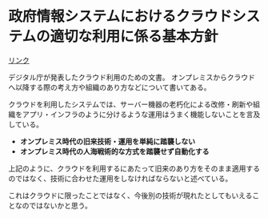# 政府情報システムにおけるクラウドシステムの適切な利用に係る基本方針

[リンク](https://www.digital.go.jp/assets/contents/node/basic_page/field_ref_resources/e2a06143-ed29-4f1d-9c31-0f06fca67afc/17ef852e/20221228_resources_standard_guidelines_guideline_01.pdf)

デジタル庁が発表したクラウド利用のための文書。
オンプレミスからクラウドへ以降する際の考え方や組織のあり方などについて書いてある。

クラウドを利用したシステムでは、サーバー機器の老朽化による改修・刷新や組織をアプリ・インフラのように分けるような運用はうまく機能しないことを言及している。

- **オンプレミス時代の旧来技術・運用を単純に踏襲しない**
- **オンプレミス時代の人海戦術的な方式を踏襲せず自動化する**

上記のように、クラウドを利用するにあたって旧来のあり方をそのまま適用するのではなく、技術に合わせた運用をしなければならないと述べている。

これはクラウドに限ったことではなく、今後別の技術が現れたとしてもいえることなのではないかと思う。